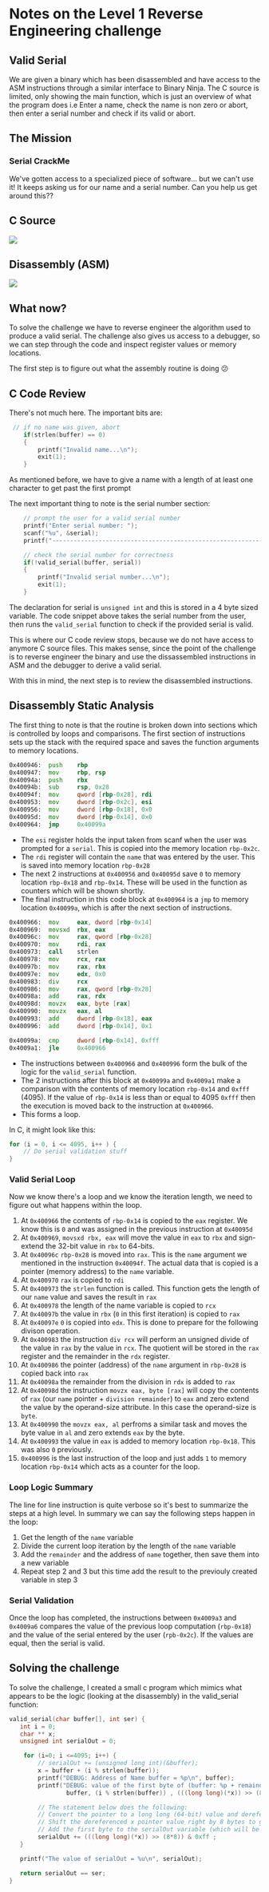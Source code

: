 # Notes on the Level 1 Reverse Engineering challenge 
## Valid Serial
 
We are given a binary which has been disassembled and have access to the ASM instructions through a similar interface to Binary Ninja. The C source is limited, only showing the main function, which is just an overview of what the program does i.e Enter a name, check the name is non zero or abort, then enter a serial number and check if its valid or abort.

## The Mission
### Serial CrackMe
We've gotten access to a specialized piece of software... but we can't use it! It keeps asking us for our name and a serial number. Can you help us get around this?? 

## C Source

![](images/valid-serial-C-source-code.png)

## Disassembly (ASM)

![](images/valid-serial-disassembly.png)

## What now?

To solve the challenge we have to reverse engineer the algorithm used to produce a valid serial. The challenge also gives us access to a debugger, so we can step through the code and inspect register values or memory locations. 

The first step is to figure out what the assembly routine is doing :confused:

## C Code Review
There's not much here. The important bits are:

```c
 // if no name was given, abort
    if(strlen(buffer) == 0)
    {
        printf("Invalid name...\n");
        exit(1);
    }
```
As mentioned before, we have to give a name with a length of at least one character to get past the first prompt

The next important thing to note is the serial number section:

```c
    // prompt the user for a valid serial number
    printf("Enter serial number: ");
    scanf("%u", &serial);
    printf("------------------------------------------------------------\n");

    // check the serial number for correctness
    if(!valid_serial(buffer, serial))
    {
        printf("Invalid serial number...\n");
        exit(1);
    }
```
The declaration for serial is `unsigned int` and this is stored in a 4 byte sized variable. The code snippet above takes the serial number from the user, then runs the `valid_serial` function to check if the provided serial is valid.

This is where our C code review stops, because we do not have access to anymore C source files. This makes sense, since the point of the challenge is to reverse engineer the binary and use the dissassembled instructions in ASM and the debugger to derive a valid serial. 

With this in mind, the next step is to review the disassembled instructions.

## Disassembly Static Analysis

The first thing to note is that the routine is broken down into sections which is controlled by loops and comparisons. The first section of instructions sets up the stack with the required space and saves the function arguments to memory locations.

```asm
0x400946:  push    rbp
0x400947:  mov     rbp, rsp
0x40094a:  push    rbx
0x40094b:  sub     rsp, 0x28
0x40094f:  mov     qword [rbp-0x28], rdi
0x400953:  mov     dword [rbp-0x2c], esi
0x400956:  mov     dword [rbp-0x18], 0x0
0x40095d:  mov     dword [rbp-0x14], 0x0
0x400964:  jmp     0x40099a
```
- The `esi` register holds the input taken from scanf when the user was prompted for a `serial`. This is copied into the memory location `rbp-0x2c`.
- The `rdi` register will contain the `name` that was entered by the user. This is saved into memory location `rbp-0x28`
- The next 2 instructions at `0x400956` and `0x40095d` save `0` to memory location `rbp-0x18` and `rbp-0x14`. These will be used in the function as counters which will be shown shortly.
- The final instruction in this code block at `0x400964` is a `jmp` to memory location `0x40099a`, which is after the next section of instructions.

```asm
0x400966:  mov     eax, dword [rbp-0x14]
0x400969:  movsxd  rbx, eax
0x40096c:  mov     rax, qword [rbp-0x28]
0x400970:  mov     rdi, rax
0x400973:  call    strlen
0x400978:  mov     rcx, rax
0x40097b:  mov     rax, rbx
0x40097e:  mov     edx, 0x0
0x400983:  div     rcx
0x400986:  mov     rax, qword [rbp-0x28]
0x40098a:  add     rax, rdx
0x40098d:  movzx   eax, byte [rax]
0x400990:  movzx   eax, al
0x400993:  add     dword [rbp-0x18], eax
0x400996:  add     dword [rbp-0x14], 0x1
```

```asm
0x40099a:  cmp     dword [rbp-0x14], 0xfff
0x4009a1:  jle     0x400966
```

- The instructions between `0x400966` and `0x400996` form the bulk of the logic for the `valid_serial` function. 
- The 2 instructions after this block at `0x40099a` and `0x4009a1` make a comparison with the contents of memory location `rbp-0x14` and `0xfff` (4095). If the value of `rbp-0x14` is less than or equal to 4095 `0xfff` then the execution is moved back to the instruction at `0x400966`. 
- This forms a loop.

In C, it might look like this:

```c
for (i = 0, i <= 4095, i++ ) {
    // Do serial validation stuff
}
```
### Valid Serial Loop 

Now we know there's a loop and we know the iteration length, we need to figure out what happens within the loop.

1. At `0x400966` the contents of `rbp-0x14` is copied to the `eax` register. We know this is `0` and was assigned in the previous instruction at `0x40095d`
2. At `0x400969`, `movsxd rbx, eax` will move the value in `eax` to `rbx` and sign-extend the 32-bit value in `rbx` to 64-bits.
3. At `0x40096c` `rbp-0x28` is moved into `rax`. This is the `name` argument we mentioned in the instruction `0x40094f`. The actual data that is copied is a pointer (memory address) to the `name` variable.
4. At `0x400970` `rax` is copied to `rdi`
5. At `0x400973` the `strlen` function is called. This function gets the length of our `name` value and saves the result in `rax`
6. At `0x400978` the length of the name variable is copied to `rcx`
7. At `0x40097b` the value in `rbx` (`0` in this first iteration)  is copied to `rax`
8. At `0x40097e` `0` is copied into `edx`. This is done to prepare for the following divison operation.
9. At `0x400983` the instruction `div rcx` will perform an unsigned divide of the value in `rax` by the value in `rcx`. The quotient will be stored in the `rax` register and the remainder in the `rdx` register.
10. At `0x400986` the pointer (address) of the `name` argument in `rbp-0x28` is copied back into `rax`
11. At `0x40098a` the remainder from the division in `rdx` is added to `rax`
12. At `0x40098d` the instruction `movzx eax, byte [rax]` will copy the contents of `rax` (our `name` pointer + `division remainder`) to `eax` and zero extend the value by the operand-size attribute. In this case the operand-size is `byte`.
13. At `0x400990` the `movzx eax, al` perfroms a similar task and moves the byte value in `al` and zero extends `eax` by the byte.
14. At `0x400993` the value in `eax` is added to memory location `rbp-0x18`. This was also `0` previously.
15. `0x400996` is the last instruction of the loop and just adds `1` to memory location `rbp-0x14` which acts as a counter for the loop.

### Loop Logic Summary
The line for line instruction is quite verbose so it's best to summarize the steps at a high level. In summary we can say the following steps happen in the loop:

1. Get the length of the `name` variable
2. Divide the current loop iteration by the length of the `name` variable
3. Add the `remainder` and the address of `name` together, then save them into a new variable
4. Repeat step 2 and 3 but this time add the result to the previouly created variable in step 3

### Serial Validation

Once the loop has completed, the instructions between `0x4009a3` and `0x4009a6` compares the value of the previous loop computation (`rbp-0x18`) and the value of the serial entered by the user (`rpb-0x2c`).
If the values are equal, then the serial is valid.


## Solving the challenge

To solve the challenge, I created a small c program which mimics what appears to be the logic (looking at the disassembly) in the valid_serial function:

```c
valid_serial(char buffer[], int ser) {
   int i = 0;
   char ** x;
   unsigned int serialOut = 0;

    for (i=0; i <=4095; i++) {
        // serialOut += (unsigned long int)(&buffer);
        x = buffer + (i % strlen(buffer));
        printf("DEBUG: Address of Name buffer = %p\n", buffer);
        printf("DEBUG: value of the first byte of (buffer: %p + remainder: %lu) = %p\n",
                buffer, (i % strlen(buffer)) , (((long long)(*x)) >> (8*8)) & 0xff );

        // The statement below does the following:
        // Convert the pointer to a long long (64-bit) value and derefernce x (get the value in x which is a pointer)
        // Shift the dereferenced x pointer value right by 8 bytes to get the first byte (in little endian)
        // Add the first byte to the serialOut variable (which will be compared to )
        serialOut += (((long long)(*x)) >> (8*8)) & 0xff ;
   }

   printf("The value of serialOut = %u\n", serialOut);

   return serialOut == ser;
}

```
